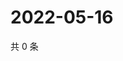 # 2022-05-16

共 0 条

<!-- BEGIN WEIBO -->
<!-- 最后更新时间 Mon May 16 2022 01:12:15 GMT+0800 (China Standard Time) -->

<!-- END WEIBO -->
